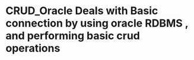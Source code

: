 # CRUD_Oracle Deals with Basic connection by using oracle RDBMS , and performing basic crud operations
